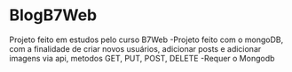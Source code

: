 # BlogB7Web

Projeto feito em estudos pelo curso B7Web 
-Projeto feito com o mongoDB, com a finalidade de criar novos usuários, adicionar posts e adicionar imagens via api, metodos GET, PUT, POST, DELETE 
-Requer o Mongodb
